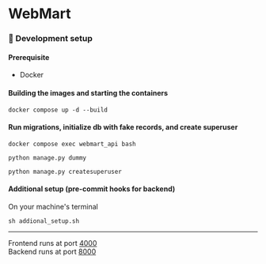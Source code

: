 # WebMart

### 🐳 Development setup 

#### Prerequisite 
- Docker

#### Building the images and starting the containers
```
docker compose up -d --build
```
#### Run migrations, initialize db with fake records, and create superuser
```
docker compose exec webmart_api bash
```
```
python manage.py dummy
```
```
python manage.py createsuperuser
```
#### Additional setup (pre-commit hooks for backend)
On your machine's terminal
```
sh addional_setup.sh
```
___
Frontend runs at port [4000](http://localhost:4000/) \
Backend runs at port [8000](http://localhost:8000/webmart/docs)
